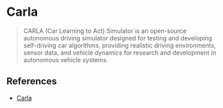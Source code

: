 # Carla

> CARLA (Car Learning to Act) Simulator is an open-source autonomous driving simulator designed for testing and developing self-driving car algorithms, providing realistic driving environments, sensor data, and vehicle dynamics for research and development in autonomous vehicle systems.

## References

- [Carla](http://carla.org/)
